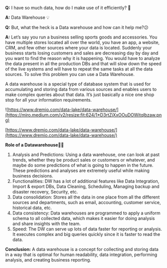 **Q:** I have so much data, how do I make use of it efficiently? 🤔

**A:** Data Warehouse 💡

**Q:** But, what the heck is a Data warehouse and how can it help me?😕

**A:** Let’s say you run a business selling sports goods and accessories. You have multiple stores located all over the world, you have an app, a website, CRM, and few other sources where your data is located. Suddenly your business starts losing customers and sales are decreasing day by day and you want to find the reason why it is happening. You would have to analyze the data present in all the production DBs and that will slow down the speed of the live systems and will have to repeat the same tasks at all the data sources. To solve this problem you can use a Data Warehouse.

A data warehouse is a special type of database system that is used for accumulating and storing data from various sources and enables users to make complex queries about that data. It’s just basically a nice one shop stop for all your information requirements.

![https://www.dremio.com/data-lake/data-warehouse/](https://miro.medium.com/v2/resize:fit:624/1*D3rtZjXxOOuDOWitqlbzaw.png)

[https://www.dremio.com/data-lake/data-warehouse/](https://www.dremio.com/data-lake/data-warehouse/)

**Role of a Datawarehouse**👨‍🔧

1. Analysis and Predictions: Using a data warehouse, one can look at past trends, whether they be product sales or customers or whatever, and maybe do some predictions of what is going to happen in the future. These predictions and analyses are extremely useful while making business decisions.
2. Functionalities: DW has a lot of additional features like Data Integration, Import & export DBs, Data Cleaning, Scheduling, Managing backup and disaster recovery, Security, etc.
3. Data consolidation: Stores all the data in one place from all the different sources and departments, such as email, accounting, customer service, historical data, etc.
4. Data consistency: Data warehouses are programmed to apply a uniform schema to all collected data, which makes it easier for doing analysis and share insights with the team.
5. Speed: The DW can serve up lots of data faster for reporting or analysis. It executes complex and big queries quickly since it is faster to read the data.

**Conclusion:** A data warehouse is a concept for collecting and storing data in a way that is optimal for human readability, data integration, performing analysis, and creating business reporting.